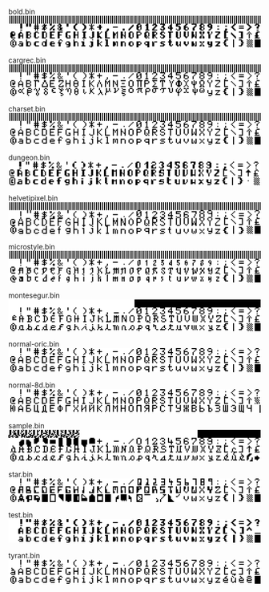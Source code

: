 bold.bin  
![]( images/bold.png )

cargrec.bin  
![]( images/cargrec.png )

charset.bin  
![]( images/charset.png )

dungeon.bin  
![]( images/dungeon.png )

helvetipixel.bin  
![]( images/helvetipixel.png )

microstyle.bin  
![]( images/microstyle.png )

montesegur.bin  
![]( images/montesegur.png )

normal-oric.bin  
![]( images/normal-oric.png )

normal-8d.bin  
![]( images/normal-8d.png )

sample.bin  
![]( images/sample.png )

star.bin  
![]( images/star.png )

test.bin  
![]( images/test.png )

tyrant.bin  
![]( images/tyrant.png )

